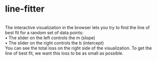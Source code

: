 # line-fitter
<br>The interactive visualization in the browser lets you try to find the line of best fit for a random set of data points:
<br>• The slider on the left controls the m (slope)
<br>• The slider on the right controls the b (intercept)
<br>You can see the total loss on the right side of the visualization. To get the line of best fit, we want this loss to be as small as possible.
